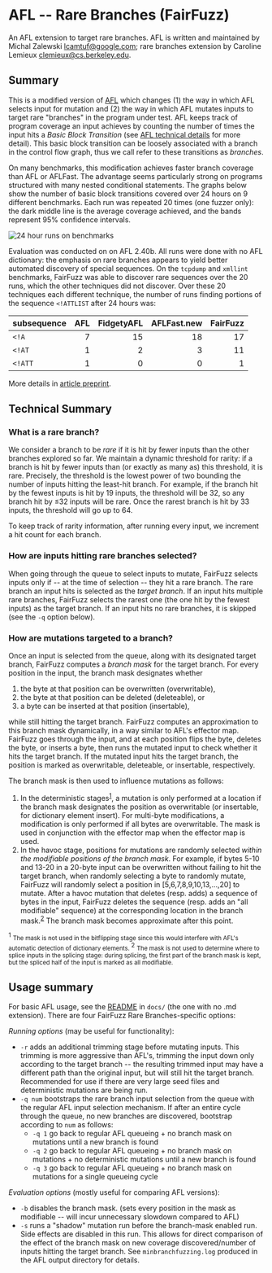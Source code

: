 # AFL -- Rare Branches (FairFuzz)

An AFL extension to target rare branches. AFL is written and maintained by Michal Zalewski <lcamtuf@google.com>; rare branches extension by Caroline Lemieux <clemieux@cs.berkeley.edu>.


## Summary

This is a modified version of [AFL](http://lcamtuf.coredump.cx/afl/) which changes (1) the way in which AFL selects input for mutation and (2) the way in which AFL mutates inputs to target rare "branches" in the program under test. AFL keeps track of program coverage an input achieves by counting the number of times the input hits a _Basic Block Transition_ (see [AFL technical details](http://lcamtuf.coredump.cx/afl/technical_details.txt) for more detail). This basic block transition can be loosely associated with a branch in the control flow graph, thus we call refer to these transitions as _branches_.

On many benchmarks, this modification achieves faster branch coverage than AFL or AFLFast. The advantage seems particularly strong on programs structured with many nested conditional statements. The graphs below show the number of basic block transitions covered over 24 hours on 9 different benchmarks. Each run was repeated 20 times (one fuzzer only): the dark middle line is the average coverage achieved, and the bands represent 95% confidence intervals.

![24 hour runs on benchmarks](https://github.com/carolemieux/afl-rb/raw/master/24-hour-runs-2.40b.png)

Evaluation was conducted on on AFL 2.40b. All runs were done with no AFL dictionary: the emphasis on rare branches appears to yield better automated discovery of special sequences. On the `tcpdump` and `xmllint` benchmarks, FairFuzz was able to discover rare sequences over the 20 runs, which the other techniques did not discover. Over these 20 techniques each different technique, the number of runs finding portions of the sequence `<!ATTLIST` after 24 hours was:

| subsequence | AFL | FidgetyAFL | AFLFast.new | FairFuzz|
| ------ | --------: | --------: | --------: | --------: |
| `<!A` |  7 | 15 | 18| 17|
| `<!AT` |  1 | 2 | 3| 11|
| `<!ATT` |  1 | 0 | 0| 1|

More details in [article preprint](https://arxiv.org/abs/1709.07101).

## Technical Summary

### What is a rare branch?

We consider a branch to be _rare_ if it is hit by fewer inputs than the other branches explored so far. We maintain a dynamic threshold for rarity: if a branch is hit by fewer inputs than (or exactly as many as) this threshold, it is rare. Precisely, the threshold is the lowest power of two bounding the number of inputs hitting the least-hit branch. For example, if the branch hit by the fewest inputs is hit by 19 inputs, the threshold will be 32, so any branch hit by ≤32 inputs will be rare. Once the rarest branch is hit by 33 inputs, the threshold will go up to 64. 

To keep track of rarity information, after running every input, we increment a hit count for each branch. 

### How are inputs hitting rare branches selected?

When going through the queue to select inputs to mutate, FairFuzz selects inputs only if -- at the time of selection -- they hit a rare branch. The rare branch an input hits is selected as the _target branch_. If an input hits multiple rare branches, FairFuzz selects the rarest one (the one hit by the fewest inputs) as the target branch. If an input hits no rare branches, it is skipped (see the `-q` option below).

### How are mutations targeted to a branch?

Once an input is selected from the queue, along with its designated target branch, FairFuzz computes a _branch mask_ for the target branch. For every position in the input, the branch mask designates whether
1. the byte at that position can be overwritten (overwritable),
2. the byte at that position can be deleted (deleteable), or
3. a byte can be inserted at that position (insertable),

while still hitting the target branch. FairFuzz computes an approximation to this branch mask dynamically, in a way similar to AFL's effector map. FairFuzz goes through the input, and at each position flips the byte, deletes the byte, or inserts a byte, then runs the mutated input to check whether it hits the target branch. If the mutated input hits the target branch, the position is marked as overwritable, deleteable, or insertable, respectively.

The branch mask is then used to influence mutations as follows:
1. In the deterministic stages<sup>[1](#footnote1)</sup>, a mutation is only performed at a location if the branch mask designates the position as overwritable (or insertable, for dictionary element insert). For multi-byte modifications, a modification is only performed if all bytes are overwritable. The mask is used in conjunction with the effector map when the effector map is used.
2. In the havoc stage, positions for mutations are randomly selected _within the modifiable positions of the branch mask_. For example, if bytes 5-10 and 13-20 in a 20-byte input can be overwritten without failing to hit the target branch, when randomly selecting a byte to randomly mutate, FairFuzz will randomly select a position in [5,6,7,8,9,10,13,...,20] to mutate. After a havoc mutation that deletes (resp. adds) a sequence of bytes in the input, FairFuzz deletes the sequence (resp. adds an "all modifiable" sequence) at the corresponding location in the branch mask.<sup>[2](#footnote2)</sup> The branch mask becomes approximate after this point.


<a name="footnote1"><sup>1</sup></a> <small>The mask is not used in the bitflipping stage since this would interfere with AFL's automatic detection of dictionary elements. </small>
<a name="footnote2"><sup>2</sup></a> <small>The mask is not used to determine where to splice inputs in the splicing stage: during splicing, the first part of the branch mask is kept, but the spliced half of the input is marked as all modifiable.</small>


## Usage summary

For basic AFL usage, see the [README](https://github.com/carolemieux/afl-rb/blob/master/docs/README) in `docs/` (the one with no .md extension). There are four FairFuzz Rare Branches-specific options:

*Running options* (may be useful for functionality):
- `-r` adds an additional trimming stage before mutating inputs. This trimming is more aggressive than AFL's, trimming the input down only according to the target branch -- the resulting trimmed input may have a different path than the original input, but will still hit the target branch. Recommended for use if there are very large seed files and deterministic mutations are being run.
- `-q num` bootstraps the rare branch input selection from the queue with the regular AFL input selection mechanism. If after an entire cycle through the queue, no new branches are discovered, bootstrap according to `num` as follows:
  - `-q 1` go back to regular AFL queueing + no branch mask on mutations until a new branch is found
  - `-q 2` go back to regular AFL queueing + no branch mask on mutations + no deterministic mutations until a new branch is found
  - `-q 3` go back to regular AFL queueing + no branch mask on mutations for a single queueing cycle

*Evaluation options* (mostly useful for comparing AFL versions):
- `-b` disables the branch mask. (sets every position in the mask as modifiable -- will incur unnecessary slowdown compared to AFL) 
- `-s` runs a "shadow" mutation run before the branch-mask enabled run. Side effects are disabled in this run. This allows for direct comparison of the effect of the branch mask on new coverage discovered/number of inputs hitting the target branch. See `minbranchfuzzing.log` produced in the AFL output directory for details.
